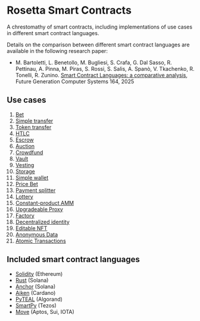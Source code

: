 # Rosetta Smart Contracts

A chrestomathy of smart contracts, including implementations of use cases in different smart contract languages.

Details on the comparison between different smart contract languages are available in the following research paper:
- M. Bartoletti, L. Benetollo, M. Bugliesi, S. Crafa, G. Dal Sasso, R. Pettinau, A. Pinna, M. Piras, S. Rossi, S. Salis, A. Spanò, V. Tkachenko, R. Tonelli, R. Zunino. [Smart Contract Languages: a comparative analysis](https://arxiv.org/abs/2404.04129), Future Generation Computer Systems 164, 2025

## Use cases
1. [Bet](contracts/bet)
1. [Simple transfer](contracts/simple_transfer)
1. [Token transfer](contracts/token_transfer)
1. [HTLC](contracts/htlc)
1. [Escrow](contracts/escrow)
1. [Auction](contracts/auction)
1. [Crowdfund](contracts/crowdfund)
1. [Vault](contracts/vault)
1. [Vesting](contracts/vesting)
1. [Storage](contracts/storage)
1. [Simple wallet](contracts/simple_wallet)
1. [Price Bet](contracts/pricebet)
1. [Payment splitter](contracts/payment_splitter)
1. [Lottery](contracts/lottery)
1. [Constant-product AMM](contracts/constant-product-amm)
1. [Upgradeable Proxy](contracts/upgradeableProxy)
1. [Factory](contracts/factory)
1. [Decentralized identity](contracts/decentralized_identity)
1. [Editable NFT](contracts/editableNFT)
1. [Anonymous Data](contracts/anonymous_data)
1. [Atomic Transactions](contracts/atomic_transactions)

## Included smart contract languages
- [Solidity](https://soliditylang.org/) (Ethereum)
- [Rust](https://solana.com/docs/programs/lang-rust) (Solana)
- [Anchor](https://www.anchor-lang.com/) (Solana)
- [Aiken](https://aiken-lang.org/) (Cardano)
- [PyTEAL](https://pyteal.readthedocs.io/en/stable/) (Algorand)
- [SmartPy](https://smartpy.io/) (Tezos)
- [Move](https://move-language.github.io/move/) (Aptos, Sui, IOTA)
